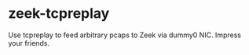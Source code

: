 # zeek-tcpreplay
Use tcpreplay to feed arbitrary pcaps to Zeek via dummy0 NIC.  Impress your friends.
